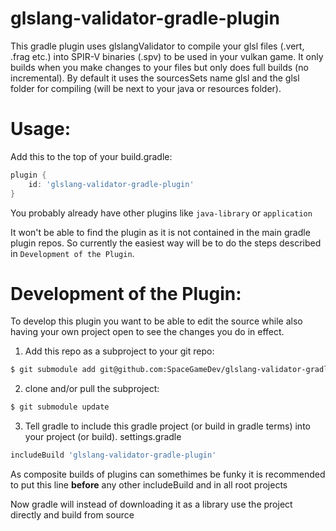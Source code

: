# glslang-validator-gradle-plugin

This gradle plugin uses glslangValidator to compile your glsl files (.vert, .frag etc.) into SPIR-V binaries (.spv) to be used in your vulkan game. 
It only builds when you make changes to your files but only does full builds (no incremental).
By default it uses the sourcesSets name glsl and the glsl folder for compiling (will be next to your java or resources folder).



# Usage: 

Add this to the top of your build.gradle: 
```groovy
plugin {
	id: 'glslang-validator-gradle-plugin'
}
```
You probably already have other plugins like `java-library` or `application`


It won't be able to find the plugin as it is not contained in the main gradle plugin repos.
So currently the easiest way will be to do the steps described in `Development of the Plugin`.



# Development of the Plugin:
 
To develop this plugin you want to be able to edit the source while also having your own project open to see the changes you do in effect.

1. Add this repo as a subproject to your git repo:
```bash
$ git submodule add git@github.com:SpaceGameDev/glslang-validator-gradle-plugin.git glslang-validator-gradle-plugin
```

2. clone and/or pull the subproject:
```bash
$ git submodule update
```

3. Tell gradle to include this gradle project (or build in gradle terms) into your project (or build).
settings.gradle
```groovy
includeBuild 'glslang-validator-gradle-plugin'
```
As composite builds of plugins can somethimes be funky it is recommended to put this line **before** any other includeBuild and in all root projects

Now gradle will instead of downloading it as a library use the project directly and build from source
